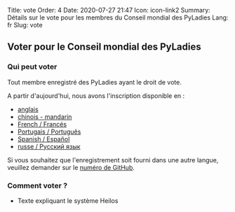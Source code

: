 Title: vote
Order: 4
Date: 2020-07-27 21:47
Icon: icon-link2
Summary: Détails sur le vote pour les membres du Conseil mondial des PyLadies
Lang: fr
Slug: vote

## Voter pour le Conseil mondial des PyLadies

### Qui peut voter

Tout membre enregistré des PyLadies ayant le droit de vote.

A partir d'aujourd'hui, nous avons l'inscription disponible en :

- [anglais](https://forms.gle/f3M4JUzA7JH48Swo8)
- [chinois - mandarin](https://docs.google.com/forms/d/e/1F[IpQLSfUMzknSnq55KRpDYuJh2dWUt5r3hjvete-2jHgqSgSWWTo-w/viewform?usp=sf_link)
- [French / Francés](https://docs.google.com/forms/d/e/1F[IpQLSciDGjrh0m66Oa-o-qZH5jYdXFKcpEOjeSoC4IaebY22ofOXA/viewform?usp=sf_link)
- [Portugais / Português](https://forms.gle/9AdTdBr67ikiAFXSA)
- [Spanish / Español](https://forms.gle/CaDhPsjLgEmrqV7RA)
- [russe / Русский язык](https://docs.google.com/forms/d/e/1FAIpQLScs5W-ujSTs4tkd_85LJ0Nr5UTgpsyJv0kBUaadk7fKbVSUrA/viewform?usp=sf_link)

Si vous souhaitez que l'enregistrement soit fourni dans une autre langue, veuillez demander
sur le [numéro de GitHub](https://github.com/pyladies/global-organizing/issues/54).

### Comment voter ?

- Texte expliquant le système Heilos